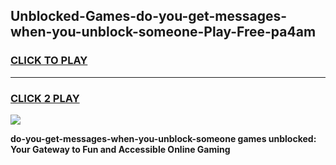 
## Unblocked-Games-do-you-get-messages-when-you-unblock-someone-Play-Free-pa4am
<h3>
<a href="https://premium76.site?title=do-you-get-messages-when-you-unblock-someone&ref=23A">CLICK TO PLAY</a></h3>
<hr>

<h3>
<a href="https://premium76.site?title=do-you-get-messages-when-you-unblock-someone&ref=23A">CLICK 2 PLAY</a>
  
</h3>

<a href="https://premium76.site?title=do-you-get-messages-when-you-unblock-someone&ref=23A"><img src="https://clearcache.store/games.png"></a>


**do-you-get-messages-when-you-unblock-someone games unblocked: Your Gateway to Fun and Accessible Online Gaming**
